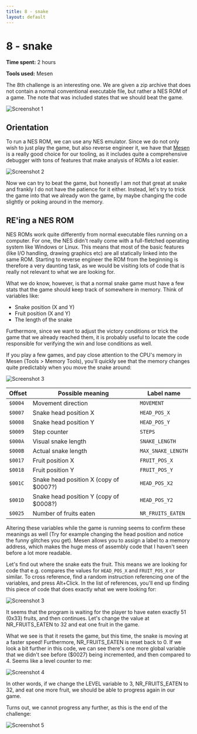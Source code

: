 ```yaml
---
title: 8 - snake
layout: default
---
```


# 8 - snake

**Time spent:** 2 hours

**Tools used:** Mesen

The 8th challenge is an interesting one. We are given a zip archive that does not contain a normal conventional executable file, but rather a NES ROM of a game. The note that was included states that we should beat the game.

![Screenshot 1](screenshot1.png)


## Orientation

To run a NES ROM, we can use any NES emulator. Since we do not only wish to just play the game, but also reverse engineer it, we have that [Mesen](https://mesen.ca/index.php#Downloads) is a really good choice for our tooling, as it includes quite a comprehensive debugger with tons of features that make analysis of ROMs a lot easier.

![Screenshot 2](screenshot2.png)

Now we can try to beat the game, but honestly I am not that great at snake and frankly I do not have the patience for it either. Instead, let's try to trick the game into that we already won the game, by maybe changing the code slightly or poking around in the memory.

## RE'ing a NES ROM

NES ROMs work quite differently from normal executable files running on a computer. For one, the NES didn't really come with a full-fletched operating system like Windows or Linux. This means that most of the basic features (like I/O handling, drawing graphics etc) are all statically linked into the same ROM. Starting to reverse engineer the ROM from the beginning is therefore a very daunting task, as we would be visiting lots of code that is really not relevant to what we are looking for.

What we do know, however, is that a normal snake game must have a few stats that the game should keep track of somewhere in memory. Think of variables like:
- Snake position (X and Y)
- Fruit position (X and Y)
- The length of the snake

Furthermore, since we want to adjust the victory conditions or trick the game that we already reached them, it is probably useful to locate the code responsible for verifying the win and lose conditions as well.

If you play a few games, and pay close attention to the CPU's memory in Mesen (Tools > Memory Tools), you'll quickly see that the memory changes quite predictably when you move the snake around:

![Screenshot 3](https://i.imgur.com/2JPiEkg.gif)

| Offset | Possible meaning                       | Label name        |
|--------|----------------------------------------|-------------------|
| `$0004`| Movement direction                     | `MOVEMENT`        |
| `$0007`| Snake head position X                  | `HEAD_POS_X`      |
| `$0008`| Snake head position Y                  | `HEAD_POS_Y`      |
| `$0009`| Step counter                           | `STEPS`           |
| `$000A`| Visual snake length                    | `SNAKE_LENGTH`    |
| `$000B`| Actual snake length                    | `MAX_SNAKE_LENGTH`|
| `$0017`| Fruit position X                       | `FRUIT_POS_X`     |
| `$0018`| Fruit position Y                       | `FRUIT_POS_Y`     |
| `$001C`| Snake head position X (copy of $0007?) | `HEAD_POS_X2`     |
| `$001D`| Snake head position Y (copy of $0008?) | `HEAD_POS_Y2`     |
| `$0025`| Number of fruits eaten                 | `NR_FRUITS_EATEN` |

Altering these variables while the game is running seems to confirm these meanings as well (Try for example changing the head position and notice the funny glitches you get). Mesen allows you to assign a label to a memory address, which makes the huge mess of assembly code that I haven't seen before a lot more readable.

Let's find out where the snake eats the fruit. This means we are looking for code that e.g. compares the values for `HEAD_POS_X` and `FRUIT_POS_X` or similar. To cross reference, find a random instruction referencing one of the variables, and press Alt+Click. In the list of references, you'll end up finding this piece of code that does exactly what we were looking for:

![Screenshot 3](screenshot3.png)

It seems that the program is waiting for the player to have eaten exactly 51 (0x33) fruits, and then continues. Let's change the value at NR_FRUITS_EATEN to 32 and eat one fruit in the game.

What we see is that it resets the game, but this time, the snake is moving at a faster speed! Furthermore, NR_FRUITS_EATEN is reset back to 0. If we look a bit further in this code, we can see there's one more global variable that we didn't see before ($0027) being incremented, and then compared to 4. Seems like a level counter to me:

![Screenshot 4](screenshot4.png)

In other words, if we change the LEVEL variable to 3, NR_FRUITS_EATEN to 32, and eat one more fruit, we should be able to progress again in our game. 

Turns out, we cannot progress any further, as this is the end of the challenge:

![Screenshot 5](screenshot5.png)
